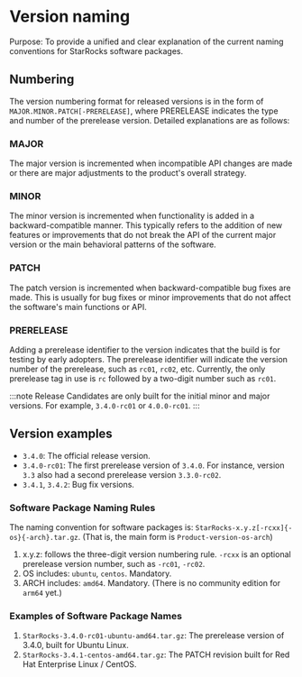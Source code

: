# Version naming

Purpose: To provide a unified and clear explanation of the current naming conventions for StarRocks software packages.

## Numbering

The version numbering format for released versions is in the form of `MAJOR.MINOR.PATCH[-PRERELEASE]`, where PRERELEASE indicates the type and number of the prerelease version. Detailed explanations are as follows:

### MAJOR

The major version is incremented when incompatible API changes are made or there are major adjustments to the product's overall strategy.

### MINOR

The minor version is incremented when functionality is added in a backward-compatible manner. This typically refers to the addition of new features or improvements that do not break the API of the current major version or the main behavioral patterns of the software.

### PATCH

The patch version is incremented when backward-compatible bug fixes are made. This is usually for bug fixes or minor improvements that do not affect the software's main functions or API.

### PRERELEASE

Adding a prerelease identifier to the version indicates that the build is for testing by early adopters. The prerelease identifier will indicate the version number of the prerelease, such as `rc01`, `rc02`, etc. Currently, the only prerelease tag in use is `rc` followed by a two-digit number such as `rc01`.

:::note
Release Candidates are only built for the initial minor and major versions. For example, `3.4.0-rc01` or `4.0.0-rc01`.
:::

## Version examples

- `3.4.0`: The official release version.
- `3.4.0-rc01`: The first prerelease version of `3.4.0`. For instance, version `3.3` also had a second prerelease version `3.3.0-rc02`.
- `3.4.1`, `3.4.2`: Bug fix versions.

### Software Package Naming Rules

The naming convention for software packages is: `StarRocks-x.y.z[-rcxx]{-os}{-arch}.tar.gz`. (That is, the main form is `Product-version-os-arch`)
1. x.y.z: follows the three-digit version numbering rule. `-rcxx` is an optional prerelease version number, such as `-rc01`, `-rc02`.
2. OS includes: `ubuntu`, `centos`. Mandatory.
3. ARCH includes: `amd64`. Mandatory. (There is no community edition for `arm64` yet.)

### Examples of Software Package Names
1. `StarRocks-3.4.0-rc01-ubuntu-amd64.tar.gz`: The prerelease version of 3.4.0, built for Ubuntu Linux.
2. `StarRocks-3.4.1-centos-amd64.tar.gz`: The PATCH revision built for Red Hat Enterprise Linux / CentOS.

